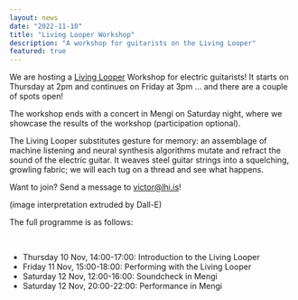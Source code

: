 ```yaml
---
layout: news
date: "2022-11-10"
title: "Living Looper Workshop"
description: "A workshop for guitarists on the Living Looper"
featured: true
---
```


<script>
  import CaptionedImage from "../../components/Images/CaptionedImage.svelte"
</script>


<CaptionedImage
  src="news/livinglooper.jpg"
  alt="An AI generated interpretation of the Living Looper."
  caption="Intelligent Instruments Lab are giving a workshop on the Living Looper."/>

We are hosting a <a href="/research/livinglooper">Living Looper</a> Workshop for electric guitarists! It starts on Thursday at 2pm and continues on Friday at 3pm ... and there are a couple of spots open! 

The workshop ends with a concert in Mengi on Saturday night, where we showcase the results of the workshop (participation optional). 

The Living Looper substitutes gesture for memory: an assemblage of machine listening and neural synthesis algorithms mutate and refract the sound of the electric guitar. It weaves steel guitar strings into a squelching, growling fabric; we will each tug on a thread and see what happens.

Want to join? Send a message to victor@lhi.is!

(image interpretation extruded by Dall-E)

The full programme is as follows:

<br>

<ul>
  <li>Thursday 10 Nov, 14:00-17:00: Introduction to the Living Looper</li>
  <li>Friday 11 Nov, 15:00-18:00: Performing with the Living Looper</li>
  <li>Saturday 12 Nov, 12:00-16:00: Soundcheck in Mengi</li>
  <li>Saturday 12 Nov, 20:00-22:00: Performance in Mengi</li>
</ul>

<br>
